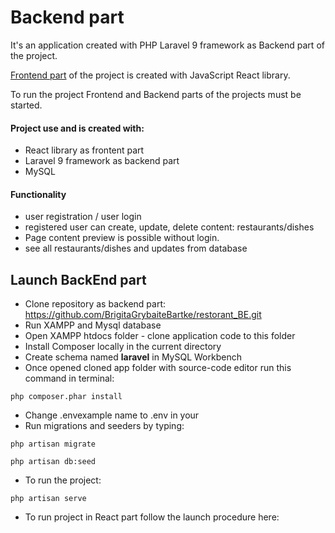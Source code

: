 # Backend part

It's an application created with PHP Laravel 9 framework as Backend part of the project. 

[Frontend part](https://github.com/BrigitaGrybaiteBartke/restorant_FE.git) of the project is created with JavaScript React library. 

To run the project Frontend and Backend parts of the projects must be started.


#### Project use and is created with:
* React library as frontent part
* Laravel 9 framework as backend part
* MySQL


#### Functionality
* user registration / user login
* registered user can create, update, delete content: restaurants/dishes
* Page content preview is possible without login.
* see all restaurants/dishes and updates from database



## Launch BackEnd part

* Clone repository as backend part: https://github.com/BrigitaGrybaiteBartke/restorant_BE.git
* Run XAMPP and Mysql database
* Open XAMPP htdocs folder - clone application code to this folder
* Install Composer locally in the current directory
* Create schema named **laravel** in MySQL Workbench
* Once opened cloned app folder with source-code editor run this command in terminal: 

```
php composer.phar install
```

* Change .envexample name to .env in your 
* Run migrations and seeders by typing:

```
php artisan migrate

php artisan db:seed
```

* To run the project:

```
php artisan serve
```

* To run project in React part follow the launch procedure here:



